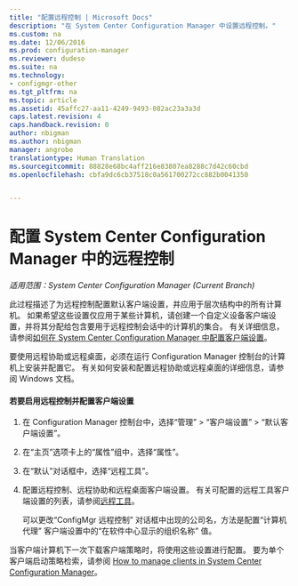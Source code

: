 ```yaml
---
title: "配置远程控制 | Microsoft Docs"
description: "在 System Center Configuration Manager 中设置远程控制。"
ms.custom: na
ms.date: 12/06/2016
ms.prod: configuration-manager
ms.reviewer: dudeso
ms.suite: na
ms.technology:
- configmgr-other
ms.tgt_pltfrm: na
ms.topic: article
ms.assetid: 45affc27-aa11-4249-9493-082ac23a3a3d
caps.latest.revision: 4
caps.handback.revision: 0
author: nbigman
ms.author: nbigman
manager: angrobe
translationtype: Human Translation
ms.sourcegitcommit: 88828e68bc4aff216e83807ea8288c7d42c60cbd
ms.openlocfilehash: cbfa9dc6cb37518c0a561700272cc882b0041350


---
```

# <a name="configuring-remote-control-in-system-center-configuration-manager"></a>配置 System Center Configuration Manager 中的远程控制

*适用范围：System Center Configuration Manager (Current Branch)*

 此过程描述了为远程控制配置默认客户端设置，并应用于层次结构中的所有计算机。 如果希望这些设置仅应用于某些计算机，请创建一个自定义设备客户端设置，并将其分配给包含要用于远程控制会话中的计算机的集合。 有关详细信息，请参阅[如何在 System Center Configuration Manager 中配置客户端设置](../../../../core/clients/deploy/configure-client-settings.md)。 

要使用远程协助或远程桌面，必须在运行 Configuration Manager 控制台的计算机上安装并配置它。 有关如何安装和配置远程协助或远程桌面的详细信息，请参阅 Windows 文档。  

#### <a name="to-enable-remote-control-and-configure-client-settings"></a>若要启用远程控制并配置客户端设置  

1.  在 Configuration Manager 控制台中，选择“管理” > “客户端设置” > “默认客户端设置”。  

4.  在“主页”选项卡上的“属性”组中，选择“属性”。  

5.  在“默认”对话框中，选择“远程工具”。  

6.  配置远程控制、远程协助和远程桌面客户端设置。 有关可配置的远程工具客户端设置的列表，请参阅[远程工具](../../../../core/clients/deploy/about-client-settings.md#remote-tools)。  

    可以更改“ConfigMgr 远程控制”  对话框中出现的公司名，方法是配置“计算机代理”  客户端设置中的“在软件中心显示的组织名称”  值。  

 当客户端计算机下一次下载客户端策略时，将使用这些设置进行配置。 要为单个客户端启动策略检索，请参阅 [How to manage clients in System Center Configuration Manager](../../../../core/clients/manage/manage-clients.md)。  



<!--HONumber=Dec16_HO1-->


